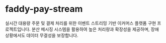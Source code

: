 # faddy-pay-stream
실시간 대용량 주문 및 결제 처리를 위한 이벤트 스트리밍 기반 이커머스 플랫폼 구현 프로젝트입니다. 분산 메시징 시스템을 활용하여 높은 처리량과 확장성을 제공하며, 장애 상황에서도 데이터 무결성을 보장합니다.
